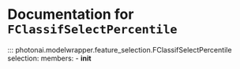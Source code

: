 # Documentation for `FClassifSelectPercentile`
::: photonai.modelwrapper.feature_selection.FClassifSelectPercentile
selection:
  members:
    - __init__
